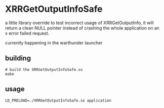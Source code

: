 # XRRGetOutputInfoSafe
a little library override to test incorrect usage of XRRGetOutputInfo, it will return a clean NULL pointer instead of crashing the whole application on an x error failed request.

currently happening in the warthunder launcher

## building
```
# build the XRRGetOutputInfoSafe.so
make
```
## usage
`LD_PRELOAD=./XRRGetOutputInfoSafe.so application`
